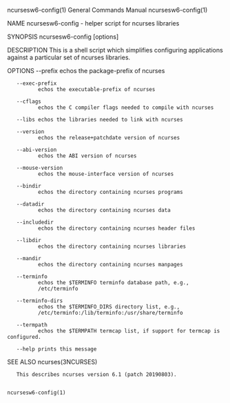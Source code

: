 ncursesw6-config(1)                                                                                                                             General Commands Manual                                                                                                                             ncursesw6-config(1)

NAME
       ncursesw6-config - helper script for ncurses libraries

SYNOPSIS
       ncursesw6-config [options]

DESCRIPTION
       This is a shell script which simplifies configuring applications against a particular set of ncurses libraries.

OPTIONS
       --prefix
              echos the package-prefix of ncurses

       --exec-prefix
              echos the executable-prefix of ncurses

       --cflags
              echos the C compiler flags needed to compile with ncurses

       --libs echos the libraries needed to link with ncurses

       --version
              echos the release+patchdate version of ncurses

       --abi-version
              echos the ABI version of ncurses

       --mouse-version
              echos the mouse-interface version of ncurses

       --bindir
              echos the directory containing ncurses programs

       --datadir
              echos the directory containing ncurses data

       --includedir
              echos the directory containing ncurses header files

       --libdir
              echos the directory containing ncurses libraries

       --mandir
              echos the directory containing ncurses manpages

       --terminfo
              echos the $TERMINFO terminfo database path, e.g.,
              /etc/terminfo

       --terminfo-dirs
              echos the $TERMINFO_DIRS directory list, e.g.,
              /etc/terminfo:/lib/terminfo:/usr/share/terminfo

       --termpath
              echos the $TERMPATH termcap list, if support for termcap is configured.

       --help prints this message

SEE ALSO
       ncurses(3NCURSES)

       This describes ncurses version 6.1 (patch 20190803).

                                                                                                                                                                                                                                                                                                    ncursesw6-config(1)
